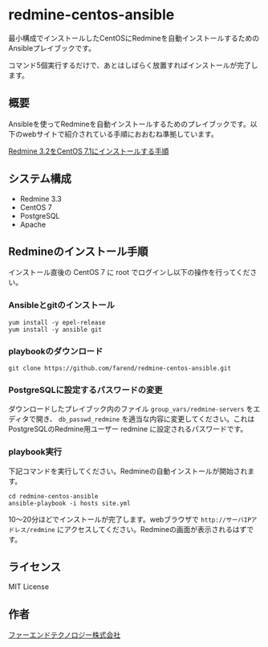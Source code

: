 # redmine-centos-ansible


最小構成でインストールしたCentOSにRedmineを自動インストールするためのAnsibleプレイブックです。

コマンド5個実行するだけで、あとはしばらく放置すればインストールが完了します。


## 概要

Ansibleを使ってRedmineを自動インストールするためのプレイブックです。以下のwebサイトで紹介されている手順におおむね準拠しています。

[Redmine 3.2をCentOS 7.1にインストールする手順](http://blog.redmine.jp/articles/3_2/install/centos/)


## システム構成

* Redmine 3.3
* CentOS 7
* PostgreSQL
* Apache


## Redmineのインストール手順

インストール直後の CentOS 7 に root でログインし以下の操作を行ってください。


### Ansibleとgitのインストール

```
yum install -y epel-release
yum install -y ansible git
```

### playbookのダウンロード

```
git clone https://github.com/farend/redmine-centos-ansible.git
```

### PostgreSQLに設定するパスワードの変更

ダウンロードしたプレイブック内のファイル `group_vars/redmine-servers` をエディタで開き、 `db_passwd_redmine` を適当な内容に変更してください。これはPostgreSQLのRedmine用ユーザー redmine に設定されるパスワードです。

### playbook実行

下記コマンドを実行してください。Redmineの自動インストールが開始されます。

```
cd redmine-centos-ansible
ansible-playbook -i hosts site.yml
```

10〜20分ほどでインストールが完了します。webブラウザで `http://サーバIPアドレス/redmine` にアクセスしてください。Redmineの画面が表示されるはずです。


## ライセンス

MIT License


## 作者

[ファーエンドテクノロジー株式会社](http://www.farend.co.jp/)
